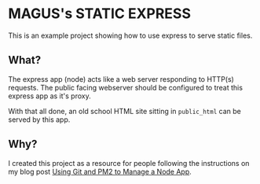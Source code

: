 # MAGUS's STATIC EXPRESS

This is an example project showing how to use express to serve static files.

## What?

The express app (node) acts like a web server responding to HTTP(s) requests.
The public facing webserver should be configured to treat this express app as it's proxy.

With that all done, an old school HTML site sitting in `public_html` can be served by this app.

## Why?
I created this project as a resource for people following the instructions on my blog post [Using Git and PM2 to Manage a Node App](https://blog.houseofthemagus.com/house-infrastructure).
